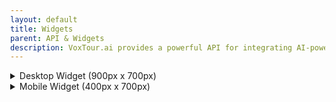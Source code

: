 ```yaml
---
layout: default
title: Widgets
parent: API & Widgets
description: VoxTour.ai provides a powerful API for integrating AI-powered audio guides and travel experiences into applications, websites, and services. Our API enables seamless access to high-quality, location-based storytelling, allowing users to explore destinations with engaging narratives, historical insights, and personalized recommendations.
---
```


<style>
    html, body {
        height: 100%;
        margin: 0;
    }
    .voxtour-desctop-widget-container {
        width: 900px;
        height: 700px;
        border: 3px solid #aaa;
        border-radius: 10px;
        padding: 5px;
    }
    .voxtour-mobile-widget-container {
        width: 400px;
        height: 700px;
        border: 3px solid #aaa;
        border-radius: 10px;
        padding: 5px;
        overflow: hidden;
    }
    .voxtour-widget {
        width: 100%;
        height: 100%;
        border: none;
        pointer-events: auto;
    }
    .voxtour-full-screen {
        width: 100vw !important;
        height: 100vh !important;
        position: fixed !important;
        top: 0 !important;
        left: 0 !important;
        z-index: 9999 !important;
        border: none !important;
        border-radius: 0 !important;
        padding: 0 !important;
        background: #fff;
    }
</style>

<details>
    <summary>Desktop Widget (900px x 700px)</summary>
<div class="voxtour-desctop-widget-container">
    <iframe class="voxtour-widget"  id="desktop-iframe" 
        src="https://widget.voxtour.ai/?apiKey=96f5b69a-6f16-4b36-ae05-b85a7dd728a6&tourId=89c0e34d-8d32-402d-9752-11a49ef04f73">
    </iframe>
</div>
</details>

<details>
    <summary>Mobile Widget (400px x 700px)</summary>
<div class="voxtour-mobile-widget-container">
    <iframe class="voxtour-widget"  id="mobile-iframe" 
        src="https://widget.voxtour.ai/?apiKey=96f5b69a-6f16-4b36-ae05-b85a7dd728a6&tourId=89c0e34d-8d32-402d-9752-11a49ef04f73">
    </iframe>   
</div>
</details>

<script>
    window.addEventListener("message", function(event) {
      if (event.data && event.data.action === "vtwEnterFullScreen") {
        vtwEnterFullScreen();
      } else if (event.data && event.data.action === "vtwExitFullScreen") {
        vtwExitFullScreen();
      }
    }, false);

  function vtwEnterFullScreen() {
      let activeIframe = document.activeElement;
      if (!activeIframe || activeIframe.tagName !== 'IFRAME') {
          activeIframe = document.getElementById("desktop-iframe") || document.getElementById("mobile-iframe");
      }
      if (activeIframe) {
          let container = activeIframe.parentNode;
          container.classList.add('voxtour-full-screen');
      }
  }

  function vtwExitFullScreen() {
      let activeIframe = document.activeElement;
      if (!activeIframe || activeIframe.tagName !== 'IFRAME') {
          activeIframe = document.getElementById("desktop-iframe") || document.getElementById("mobile-iframe");
      }
      if (activeIframe) {
          let container = activeIframe.parentNode;
          container.classList.remove('voxtour-full-screen');
      }
  }
</script>